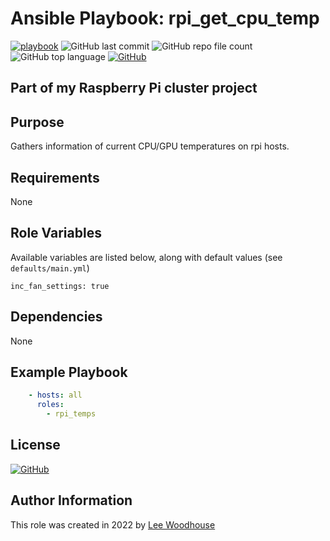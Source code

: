 # Ansible Playbook: rpi_get_cpu_temp

[![playbook](https://img.shields.io/badge/Ansible%20Playbook-grey?stype=flat&logo=ansible&logoColor=EE0000)](site.yml)
![GitHub last commit](https://img.shields.io/github/last-commit/lpwoodhouse/playbook_rpi_get_cpu_temp)
![GitHub repo file count](https://img.shields.io/github/directory-file-count/lpwoodhouse/playbook_rpi_get_cpu_temp)
![GitHub top language](https://img.shields.io/github/languages/top/lpwoodhouse/playbook_rpi_get_cpu_temp)
[![GitHub](https://img.shields.io/github/license/lpwoodhouse/playbook_rpi_get_cpu_temp)](LICENSE)
## Part of my Raspberry Pi cluster project

## Purpose

Gathers information of current CPU/GPU temperatures on rpi hosts.

## Requirements

None

## Role Variables

Available variables are listed below, along with default values (see ```defaults/main.yml```)
```shell
inc_fan_settings: true
```
## Dependencies

None

## Example Playbook
```yaml
    - hosts: all
      roles:
        - rpi_temps
```

## License

[![GitHub](https://img.shields.io/github/license/lpwoodhouse/playbook_rpi_get_cpu_temp)](LICENSE)

## Author Information

This role was created in 2022 by [Lee Woodhouse](https://www.leewoodhouse.com/)
